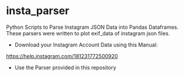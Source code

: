 # insta_parser
Python Scripts to Parse Instagram JSON Data into Pandas Dataframes.
These parsers were written to plot exif_data of instagram json files.

- Download your Instagram Account Data using this Manual:

https://help.instagram.com/181231772500920

- Use the Parser provided in this repository
